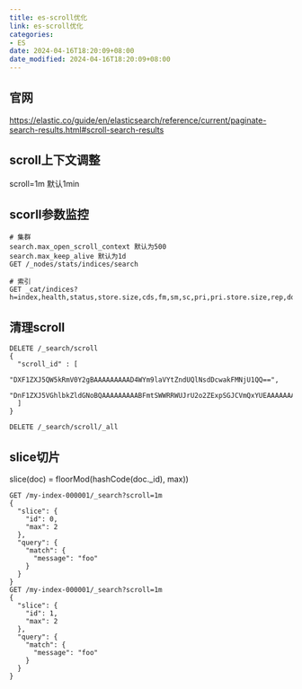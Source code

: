 ```yaml
---
title: es-scroll优化
link: es-scroll优化
categories:
- ES
date: 2024-04-16T18:20:09+08:00
date_modified: 2024-04-16T18:20:09+08:00
---
```


## 官网
https://elastic.co/guide/en/elasticsearch/reference/current/paginate-search-results.html#scroll-search-results

## scroll上下文调整
scroll=1m
默认1min

## scorll参数监控
```
# 集群
search.max_open_scroll_context 默认为500
search.max_keep_alive 默认为1d
GET /_nodes/stats/indices/search

# 索引
GET _cat/indices?h=index,health,status,store.size,cds,fm,sm,sc,pri,pri.store.size,rep,docs.deleted,indexing.index_failed,search.query_current,segments.index_writer_memory,searchOpenContexts
```

## 清理scroll
```
DELETE /_search/scroll
{
  "scroll_id" : [
    "DXF1ZXJ5QW5kRmV0Y2gBAAAAAAAAAD4WYm9laVYtZndUQlNsdDcwakFMNjU1QQ==",
    "DnF1ZXJ5VGhlbkZldGNoBQAAAAAAAAABFmtSWWRRWUJrU2o2ZExpSGJCVmQxYUEAAAAAAAAAAxZrUllkUVlCa1NqNmRMaUhiQlZkMWFBAAAAAAAAAAIWa1JZZFFZQmtTajZkTGlIYkJWZDFhQQAAAAAAAAAFFmtSWWRRWUJrU2o2ZExpSGJCVmQxYUEAAAAAAAAABBZrUllkUVlCa1NqNmRMaUhiQlZkMWFB"
  ]
}

DELETE /_search/scroll/_all
```

## slice切片
slice(doc) = floorMod(hashCode(doc._id), max))
```
GET /my-index-000001/_search?scroll=1m
{
  "slice": {
    "id": 0,                      
    "max": 2                      
  },
  "query": {
    "match": {
      "message": "foo"
    }
  }
}
GET /my-index-000001/_search?scroll=1m
{
  "slice": {
    "id": 1,
    "max": 2
  },
  "query": {
    "match": {
      "message": "foo"
    }
  }
}

```